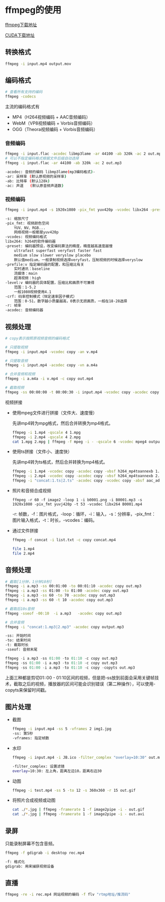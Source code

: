 # ffmpeg的使用

[ffmpeg下载地址](http://ffmpeg.org/download.html)

[CUDA下载地址](https://developer.nvidia.com/cuda-downloads)



## 转换格式

```bash
ffmpeg -i input.mp4 output.mov
```



## 编码格式

```bash
# 查看所有支持的编码
ffmpeg -codecs
```

主流的编码格式有

- MP4（H264视频编码 + AAC音频编码）
- WebM（VP8视频编码 + Vorbis音频编码）
- OGG（Theora视频编码 + Vorbis音频编码）



### 音频编码

```bash
ffmpeg -i input.flac -acodec libmp3lame -ar 44100 -ab 320k -ac 2 out.mp3
# 可以不指定编码格式根据文件后缀自动选择
ffmpeg -i input.flac -ar 44100 -ab 320k -ac 2 out.mp3

-acodec: 音频的编码 libmp3lame(mp3编码格式)-
-ar: 采样率 (默认原视频的采样率)
-ab: 比特率 (默认128k)
-ac: 声道   (默认原音频声道数)
```





### 视频编码

```bash
ffmpeg -i input.mp4 -s 1920x1080 -pix_fmt yuv420p -vcodec libx264 -preset medium -profile:v high -level:v 4.1 -crf 23 -acodec aac -ar 44100 -ac 2 -ab 128k output.mp4

-s: 缩放尺寸
-pix_fmt: 视频颜色空间
	YUV、NV、RGB...
	网络视频一般都是yuv420p
-vcodes: 视频编码格式
libx264: h264的软件编码器
-preset: 编码器预设，改变编码算法的精度，精度越高速度越慢
	ultrafast superfast veryfast faster fast
	medium slow slower veryslow placebo
	默认值medium，一般录制视频选择veryfast，压制视频的时候选择veryslow
-prefile:v 指定编码器的配置，和压缩比有关
	实时通讯：baseline
	流媒体：main
	超清视频：high
-level:v 编码器的具体配置，压缩比和画质不可兼得
	范围：1-5.2
	一般1080视频使用4.1
-crf: 码率控制模式（恒定速率因子模式）
	范围：0-51，数字越小质量越高，0表示无损画质，一般在18-28选择
-r: 帧率
-acodec: 音频编码器
```





## 视频处理

```bash
# copy表示按照原视频音频的编码格式

# 只提取视频
ffmpeg -i input.mp4 -vcodec copy -an v.mp4

# 只提取音频
ffmpeg -i input.mp4 -acodec copy -vn a.m4a

# 合并音频和视频
ffmpeg -i a.m4a -i v.mp4 -c copy out.mp4

# 截取视频
ffmpeg -ss 00:00:00 -t 00:00:30 -i input.mp4 -vcodec copy -acodec copy output.mp4
```

视频拼接

- 使用mpeg文件进行拼接（文件大、速度慢）

  先讲mp4转为mpg格式，然后合并转换为mp4格式。

  ```bash
  ffmpeg -i 1.mp4 -qscale 4 1.mpg
  ffmpeg -i 2.mp4 -qscale 4 2.mpg
  cat 1.mpg 2.mpg | ffmpeg -f mpeg -i - -qscale 6 -vcodec mpeg4 output.mp4
  ```

- 使用ts拼接（文件小、速度快）

  先讲mp4转为ts格式，然后合并转换为mp4格式。

  ```bash
  ffmpeg -i 1.mp4 -vcodec copy -acodec copy -vbsf h264_mp4toannexb 1.ts
  ffmpeg -i 2.mp4 -vcodec copy -acodec copy -vbsf h264_mp4toannexb 2.ts
  ffmpeg -i "concat:1.ts|2.ts" -acodec copy -vcodec copy -absf aac_adtstoasc output.mp4
  
  ```

- 照片和音频合成视频

  ```
  ffmpeg -r 60 -f image2 -loop 1 -i b0001.png -i B0001.mp3 -s 1920x1080 -pix_fmt yuvj420p -t 53 -vcodec libx264 B0001.mp4
  ```

  -r: 帧数，-f：图片格式，-loop：循环，-i：输入，-s：分辨率，-pix_fmt：图片输入格式，-t：时长，-vcodes：编码。

- 通过文件拼接

  ```bash
  ffmpeg -f concat -i list.txt -c copy concat.mp4
  
  file 1.mp4
  file 2.mp4
  ```

  



## 音频处理

```bash
# 截取[1分钟，1分钟10秒]
ffmpeg -i a.mp3 -ss 00:01:00 -to 00:01:10 -acodec copy out.mp3
ffmpeg -i a.mp3 -ss 01:00 -to 01:00 -acodec copy out.mp3
ffmpeg -i a.mp3 -ss 60 -to 70 -acodec copy out.mp3
ffmpeg -i a.mp3 -ss 60 -t 10 -acodec copy out.mp3

# 截取后10s音频
ffmpeg -sseof -00:10  -i a.mp3   -acodec copy out.mp3

# 合并音频
ffmpeg -i "concat:1.mp3|2.mp3" -acodec copy output.mp3

-ss: 开始时间
-to: 结束时间
-t: 截取时长
-sseof: 音频末尾
```

```cpp
ffmpeg -i a.mp3 -ss 01:00 -to 01:10 -c copy out.mp3
ffmpeg -ss 01:00 -i a.mp3 -to 01:10 -c copy out.mp3
ffmpeg -ss 01:00 -i a.mp3 -to 01:10 -c copy -copyts out.mp3
```

上面三种都是剪切01::00 - 01:10区间的视频，但是把-ss放到前面会采用关键帧技术，截取之后的视频，播放器的区间可能会识别错误（第二种操作），可以使用-copyts来保留时间戳。





## 图片处理

- 截图

  ```bash
  ffmpeg -i input.mp4 -ss 5 -vframes 2 img1.jpg   
  -ss: 第5秒
  -vframes: 指定帧数
  ```

- 水印

  ```bash
  ffmpeg -i input.mp4 -i JB.ico -filter_complex "overlay=10:30" out.mp4
  
  -filter_complex: 设置滤镜
  overlay=10:30: 左上角，距离左边10，距离右边30
  ```

- 动图

  ```bash
  ffmpeg -i test.mp4 -ss 5 -to 12 -s 360x360 -r 15 out.gif
  ```

- 将照片合成视频或动图

  ```bash
  cat ./*.jpg | ffmpeg -framerate 1 -f image2pipe -i - out.gif
  cat ./*.jpg | ffmpeg -framerate 1 -f image2pipe -i - out.avi
  ```

  





## 录屏

只能录制屏幕不包含音频。

```bash
ffmpeg -f gdigrab -i desktop rec.mp4

-f: 格式化
gdigrab: 用来捕获视频设备
```



## 直播

```bash
ffmpeg -re -i rec.mp4 网站视频的编码 -f flv "rtmp地址/推流码"
```


